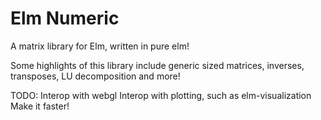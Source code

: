 # Elm Numeric

A matrix library for Elm, written in pure elm!

Some highlights of this library include generic sized matrices, inverses,
transposes, LU decomposition and more!

TODO:
    Interop with webgl
    Interop with plotting, such as elm-visualization
    Make it faster!
